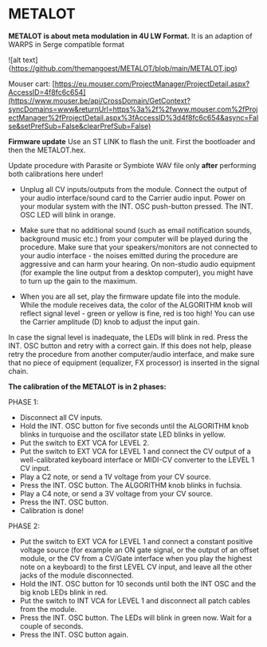 # METALOT
<B>METALOT is about meta modulation in 4U LW Format.</B> It is an adaption of WARPS in Serge compatible format

![alt text]{https://github.com/themangoest/METALOT/blob/main/METALOT.jpg)

Mouser cart: [https://eu.mouser.com/ProjectManager/ProjectDetail.aspx?AccessID=4f8fc6c654](https://www.mouser.be/api/CrossDomain/GetContext?syncDomains=www&returnUrl=https%3a%2f%2fwww.mouser.com%2fProjectManager%2fProjectDetail.aspx%3fAccessID%3d4f8fc6c654&async=False&setPrefSub=False&clearPrefSub=False)

<B>Firmware update</B>
Use an ST LINK to flash the unit. First the bootloader and then the METALOT.hex.

Update procedure with Parasite or Symbiote WAV file only <B>after</B> performing both calibrations here under!

- Unplug all CV inputs/outputs from the module. Connect the output of your audio interface/sound card to the Carrier audio input. Power on your modular system with the INT. OSC push-button pressed. The INT. OSC LED will blink in orange.

- Make sure that no additional sound (such as email notification sounds, background music etc.) from your computer will be played during the procedure. Make sure that your speakers/monitors are not connected to your audio interface - the noises emitted during the procedure are aggressive and can harm your hearing. On non-studio audio equipment (for example the line output from a desktop computer), you might have to turn up the gain to the maximum.

- When you are all set, play the firmware update file into the module. While the module receives data, the color of the ALGORITHM knob will reflect signal level - green or yellow is fine, red is too high! You can use the Carrier amplitude (D) knob to adjust the input gain.

In case the signal level is inadequate, the LEDs will blink in red. Press the INT. OSC button and retry with a correct gain. If this does not help, please retry the procedure from another computer/audio interface, and make sure that no piece of equipment (equalizer, FX processor) is inserted in the signal chain.

<B>The calibration of the METALOT is in 2 phases:</B>

PHASE 1:


- Disconnect all CV inputs.
- Hold the INT. OSC button for five seconds until the ALGORITHM knob blinks in turquoise and the oscillator state LED blinks in yellow.
- Put the switch to EXT VCA for LEVEL 2.
- Put the switch to EXT VCA for LEVEL 1 and connect the CV output of a well-calibrated keyboard interface or MIDI-CV converter to the LEVEL 1 CV input.
- Play a C2 note, or send a 1V voltage from your CV source.
- Press the INT. OSC button. The ALGORITHM knob blinks in fuchsia.
- Play a C4 note, or send a 3V voltage from your CV source.
- Press the INT. OSC button.
- Calibration is done!


PHASE 2:

- Put the switch to EXT VCA for LEVEL 1 and connect a constant positive voltage source (for example an ON gate signal, or the output of an offset module, or the CV from a CV/Gate interface when you play the highest note on a keyboard) to the first LEVEL CV input, and leave all the other jacks of the module disconnected.
- Hold the INT. OSC button for 10 seconds until both the INT OSC and the big knob LEDs blink in red.
- Put the switch to INT VCA for LEVEL 1 and disconnect all patch cables from the module.
- Press the INT. OSC button. The LEDs will blink in green now. Wait for a couple of seconds.
- Press the INT. OSC button again.
